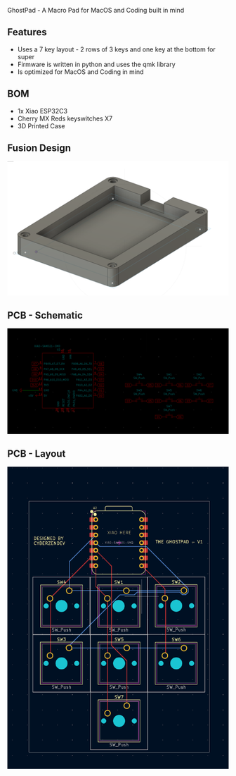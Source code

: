 GhostPad - A Macro Pad for MacOS and Coding built in mind


## Features

- Uses a 7 key layout - 2 rows of 3 keys and one key at the bottom for super
- Firmware is written in python and uses the qmk library
- Is optimized for MacOS and Coding in mind


## BOM
- 1x Xiao ESP32C3
- Cherry MX Reds keyswitches X7
- 3D Printed Case

## Fusion Design

![alt text](image.png)

## PCB - Schematic

![alt text](image-1.png)

## PCB - Layout

![alt text](image-2.png)
